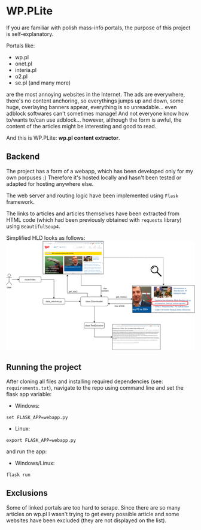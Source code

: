# WP.PLite
If you are familiar with polish mass-info portals, the purpose of this project is self-explanatory.

Portals like:
* wp.pl
* onet.pl
* interia.pl
* o2.pl
* se.pl
(and many more)

are the most annoying websites in the Internet. The ads are everywhere, there's no content anchoring, so everythings jumps up and down, some huge, overlaying banners appear, everything is so unreadable... even adblock softwares can't sometimes manage! And not everyone know how to/wants to/can use adblock... however, although the form is awful, the content of the articles might be interesting and good to read.

And this is WP.PLite: **wp.pl content extractor**.

## Backend
The project has a form of a webapp, which has been developed only for my own porpuses :) Therefore it's hosted locally and hasn't been tested or adapted for hosting anywhere else.

The web server and routing logic have been implemented using `Flask` framework.

The links to articles and articles themselves have been extracted from HTML code (which had been previously obtained with `requests` library) using `BeautifulSoup4`.

Simplified HLD looks as follows:
![](wpplite.png)

## Running the project
After cloning all files and installing required dependencies (see: `requirements.txt`), navigate to the repo using command line and set the flask app variable:
* Windows:
```
set FLASK_APP=webapp.py
```

* Linux:
```
export FLASK_APP=webapp.py
```

and run the app:
* Windows/Linux:
```
flask run
```

## Exclusions
Some of linked portals are too hard to scrape. Since there are so many articles on wp.pl I wasn't trying to get every possible article and some websites have been excluded (they are not displayed on the list).
